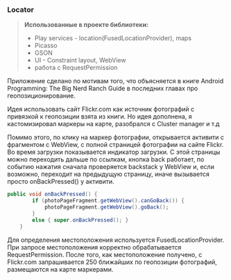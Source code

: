 ### Locator
> **Использованные в проекте библиотеки:** 
> - Play services - location(FusedLocationProvider), maps
> - Picasso
> - GSON
> - UI - Constraint layout, WebView
> - работа с RequestPermission

Приложение сделано по мотивам того, что объясняется в книге	Android Programming: The Big Nerd Ranch Guide в последних главах про геопозиционирование.

Идея использовать сайт Flickr.com как источник фотографий с привязкой к геопозиции взята из книги. Но идея дополнена, я кастомизировал маркеры на карте, разобрался с Cluster manager и т.д

Помимо этого, по клику на маркер фотографии, открывается активити с фрагментом с WebView, с полной страницей фотографии на сайте Flickr. 
Во время загрузки показывается индикатор загрузки.
С этой страницы можно переходить дальше по ссылкам, кнопка back работает, по событию нажатия сначала проверяется backstack у WebView и, если возможно, переходит на предыдущую страницу, иначе вызывается просто onBackPressed() у активити.

```java
public void onBackPressed() {
        if (photoPageFragment.getWebView().canGoBack()) {
            photoPageFragment.getWebView().goBack();
        }
        else { super.onBackPressed(); }
    }
```

Для определения местоположения используется FusedLocationProvider. При запросе местоположения корректно обрабатывается RequestPermission.
После того, как местоположение получено, с Flickr.com запрашивается 250 ближайших по геопозиции фотографий, размещаются на карте маркерами.
